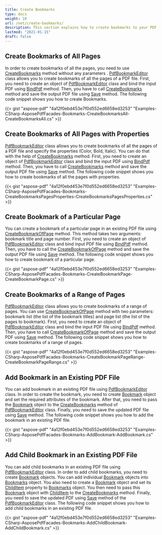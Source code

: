 ```yaml
---
title: Create Bookmarks
type: docs
weight: 10
url: /net/create-bookmarks/
description: This section explains how to create bookmarks to your PDF file with Aspose.PDF Facades using PdfBookmarEditor Class.
lastmod: "2021-01-15"
draft: false
---
```


## Create Bookmarks of All Pages

In order to create bookmarks of all the pages, you need to use [CreateBookmarks](https://apireference.aspose.com/pdf/net/aspose.pdf.facades.pdfbookmarkeditor/createbookmarks/methods/2) method without any parameters . [PdfBookmarkEditor](https://apireference.aspose.com/pdf/net/aspose.pdf.facades/pdfbookmarkeditor) class allows you to create bookmarks of all the pages of a PDF file. First, you need to create an object of [PdfBookmarkEditor](https://apireference.aspose.com/pdf/net/aspose.pdf.facades/pdfbookmarkeditor) class and bind the input PDF using [BindPdf](https://apireference.aspose.com/pdf/net/aspose.pdf.facades.facade/bindpdf/methods/3) method. Then, you have to call [CreateBookmarks](https://apireference.aspose.com/pdf/net/aspose.pdf.facades.pdfbookmarkeditor/createbookmarks/methods/2) method and save the output PDF file using [Save](https://apireference.aspose.com/pdf/net/aspose.pdf/document/methods/save) method. The following code snippet shows you how to create Bookmarks.



{{< gist "aspose-pdf" "4a12f0ebd453e7f0d552ed6658ed3253" "Examples-CSharp-AsposePdfFacades-Bookmarks-CreateBookmarksAll-CreateBookmarksAll.cs" >}}

## Create Bookmarks of All Pages with Properties

[PdfBookmarkEditor](https://apireference.aspose.com/pdf/net/aspose.pdf.facades/pdfbookmarkeditor) class allows you to create bookmarks of all the pages of a PDF file and specify the properties (Color, Bold, Italic). You can do that with the help of [CreateBookmarks](https://apireference.aspose.com/pdf/net/aspose.pdf.facades.pdfbookmarkeditor/createbookmarks/methods/2) method. First, you need to create an object of [PdfBookmarkEditor](https://apireference.aspose.com/pdf/net/aspose.pdf.facades/pdfbookmarkeditor) class and bind the input PDF using [BindPdf](https://apireference.aspose.com/pdf/net/aspose.pdf.facades.facade/bindpdf/methods/3) method. Then, you have to call [CreateBookmarks](https://apireference.aspose.com/pdf/net/aspose.pdf.facades.pdfbookmarkeditor/createbookmarks/methods/2) method and save the output PDF file using [Save](https://apireference.aspose.com/pdf/net/aspose.pdf/document/methods/save) method. The following code snippet shows you how to create bookmarks of all the pages with properties.



{{< gist "aspose-pdf" "4a12f0ebd453e7f0d552ed6658ed3253" "Examples-CSharp-AsposePdfFacades-Bookmarks-CreateBookmarksPagesProperties-CreateBookmarksPagesProperties.cs" >}}

## Create Bookmark of a Particular Page

You can create a bookmark of a particular page in an existing PDF file using [CreateBookmarkOfPage](https://apireference.aspose.com/pdf/net/aspose.pdf.facades.pdfbookmarkeditor/createbookmarkofpage/methods/1) method. This method takes two arguments: bookmark title and page number. First, you need to create an object of [PdfBookmarkEditor](https://apireference.aspose.com/pdf/net/aspose.pdf.facades/pdfbookmarkeditor) class and bind input PDF file using [BindPdf](https://apireference.aspose.com/pdf/net/aspose.pdf.facades.facade/bindpdf/methods/3) method. Then, you have to call the [CreateBookmarkOfPage](https://apireference.aspose.com/pdf/net/aspose.pdf.facades.pdfbookmarkeditor/createbookmarkofpage/methods/1) method and save the output PDF file using [Save](https://apireference.aspose.com/pdf/net/aspose.pdf/document/methods/save) method. The following code snippet shows you how to create bookmark of a particular page.



{{< gist "aspose-pdf" "4a12f0ebd453e7f0d552ed6658ed3253" "Examples-CSharp-AsposePdfFacades-Bookmarks-CreateBookmarkPage-CreateBookmarkPage.cs" >}}

## Create Bookmarks of a Range of Pages

[PdfBookmarkEditor](https://apireference.aspose.com/pdf/net/aspose.pdf.facades/pdfbookmarkeditor) class allows you to create bookmarks of a range of pages. You can use [CreateBookmarkOfPage](https://apireference.aspose.com/pdf/net/aspose.pdf.facades.pdfbookmarkeditor/createbookmarkofpage/methods/1) method with two parameters: bookmark list (the list of the bookmark titles) and page list (the list of the pages to bookmark). First, you need to create an object of [PdfBookmarkEditor](https://apireference.aspose.com/pdf/net/aspose.pdf.facades/pdfbookmarkeditor) class and bind the input PDF file using [BindPdf](https://apireference.aspose.com/pdf/net/aspose.pdf.facades.facade/bindpdf/methods/3) method. Then, you have to call [CreateBookmarkOfPage](https://apireference.aspose.com/pdf/net/aspose.pdf.facades.pdfbookmarkeditor/createbookmarkofpage/methods/1) method and save the output PDF using [Save](https://apireference.aspose.com/pdf/net/aspose.pdf/document/methods/save) method. The following code snippet shows you how to create bookmarks of a range of pages.



{{< gist "aspose-pdf" "4a12f0ebd453e7f0d552ed6658ed3253" "Examples-CSharp-AsposePdfFacades-Bookmarks-CreateBookmarkPageRange-CreateBookmarkPageRange.cs" >}}

## Add Bookmark in an Existing PDF File

You can add bookmark in an existing PDF file using [PdfBookmarkEditor](https://apireference.aspose.com/pdf/net/aspose.pdf.facades/pdfbookmarkeditor) class. In order to create the bookmark, you need to create [Bookmark](https://apireference.aspose.com/pdf/net/aspose.pdf.facades/bookmark) object and set the required attributes of the bookmark. After that, you need to pass the [Bookmark](https://apireference.aspose.com/pdf/net/aspose.pdf.facades/bookmark) object to the [CreateBookmarks](https://apireference.aspose.com/pdf/net/aspose.pdf.facades.pdfbookmarkeditor/createbookmarks/methods/2) method of [PdfBookmarkEditor](https://apireference.aspose.com/pdf/net/aspose.pdf.facades/pdfbookmarkeditor) class. Finally, you need to save the updated PDF file using [Save](https://apireference.aspose.com/pdf/net/aspose.pdf/document/methods/save) method. The following code snippet shows you how to add the bookmark in an existing PDF file.



{{< gist "aspose-pdf" "4a12f0ebd453e7f0d552ed6658ed3253" "Examples-CSharp-AsposePdfFacades-Bookmarks-AddBookmark-AddBookmark.cs" >}}

## Add Child Bookmark in an Existing PDF File

You can add child bookmarks in an existing PDF file using [PdfBookmarkEditor](https://apireference.aspose.com/pdf/net/aspose.pdf.facades/pdfbookmarkeditor) class. In order to add child bookmarks, you need to create [Bookmark](https://apireference.aspose.com/pdf/net/aspose.pdf.facades/bookmark) objects. You can add individual [Bookmark](https://apireference.aspose.com/pdf/net/aspose.pdf.facades/bookmark) objects into [Bookmarks](https://apireference.aspose.com/pdf/net/aspose.pdf.facades/bookmarks) object. You also need to create a [Bookmark](https://apireference.aspose.com/pdf/net/aspose.pdf.facades/bookmark) object and set its [ChildItem](https://apireference.aspose.com/pdf/net/aspose.pdf.facades/bookmark/properties/childitem) property to [Bookmarks](https://apireference.aspose.com/pdf/net/aspose.pdf.facades/bookmarks) object. You then need to pass this [Bookmark](https://apireference.aspose.com/pdf/net/aspose.pdf.facades/bookmark) object with [ChildItem](https://apireference.aspose.com/pdf/net/aspose.pdf.facades/bookmark/properties/childitem) to the [CreateBookmarks](https://apireference.aspose.com/pdf/net/aspose.pdf.facades.pdfbookmarkeditor/createbookmarks/methods/2) method. Finally, you need to save the updated PDF using [Save](https://apireference.aspose.com/pdf/net/aspose.pdf/document/methods/save) method of the [PdfBookmarkEditor](https://apireference.aspose.com/pdf/net/aspose.pdf.facades/pdfbookmarkeditor) class. The following code snippet shows you how to add child bookmarks in an existing PDF file.



{{< gist "aspose-pdf" "4a12f0ebd453e7f0d552ed6658ed3253" "Examples-CSharp-AsposePdfFacades-Bookmarks-AddChildBookmark-AddChildBookmark.cs" >}}

